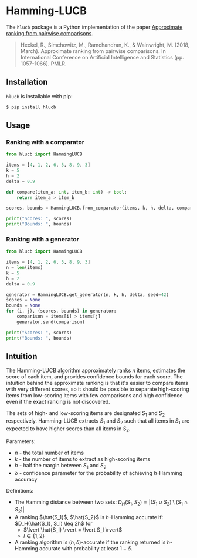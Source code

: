 # Hamming-LUCB

The `hlucb` package is a Python implementation of the paper [Approximate ranking from pairwise comparisons](http://proceedings.mlr.press/v84/heckel18a.html).

> Heckel, R., Simchowitz, M., Ramchandran, K., & Wainwright, M. (2018, March). Approximate ranking from pairwise comparisons. In International Conference on Artificial Intelligence and Statistics (pp. 1057-1066). PMLR.

## Installation

`hlucb` is installable with pip:

```bash
$ pip install hlucb
```

## Usage

### Ranking with a comparator

```python
from hlucb import HammingLUCB

items = [4, 1, 2, 6, 5, 8, 9, 3]
k = 5
h = 2
delta = 0.9

def compare(item_a: int, item_b: int) -> bool:
    return item_a > item_b

scores, bounds = HammingLUCB.from_comparator(items, k, h, delta, compare, seed=42)

print("Scores: ", scores)
print("Bounds: ", bounds)
```

### Ranking with a generator

```python
from hlucb import HammingLUCB

items = [4, 1, 2, 6, 5, 8, 9, 3]
n = len(items)
k = 5
h = 2
delta = 0.9

generator = HammingLUCB.get_generator(n, k, h, delta, seed=42)
scores = None
bounds = None
for (i, j), (scores, bounds) in generator:
    comparison = items[i] > items[j]
    generator.send(comparison)

print("Scores: ", scores)
print("Bounds: ", bounds)
```

## Intuition

The Hamming-LUCB algorithm approximately ranks $n$ items, estimates the score of each item, and provides confidence bounds for each score. The intuition behind the approximate ranking is that it's easier to compare items with very different scores, so it should be possible to separate high-scoring items from low-scoring items with few comparisons and high confidence even if the exact ranking is not discovered.

The sets of high- and low-scoring items are designated $S_1$ and $S_2$ respectively. Hamming-LUCB extracts $S_1$ and $S_2$ such that all items in $S_1$ are expected to have higher scores than all items in $S_2$.

Parameters:

- $n$ - the total number of items
- $k$ - the number of items to extract as high-scoring items
- $h$ - half the margin between $S_1$ and $S_2$
- $\delta$ - confidence parameter for the probability of achieving $h$-Hamming accuracy

Definitions:

- The Hamming distance between two sets: $D_H(S_1, S_2) = \lvert (S_1 \cup S_2) \setminus (S_1 \cap S_2) \rvert$
- A ranking $\hat{S_1}$, $\hat{S_2}$ is $h$-Hamming accurate if: $D_H(\hat{S_l}, S_l) \leq 2h$ for
  - $\lvert \hat{S_l} \rvert = \lvert S_l \rvert$
  - $l \in \{1, 2\}$
- A ranking algorithm is $(h, \delta)$-accurate if the ranking returned is $h$-Hamming accurate with probability at least $1 - \delta$.
